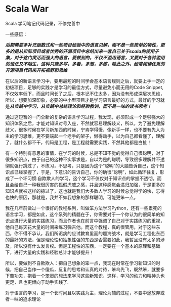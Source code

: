 # Scala War


Scala 学习笔记代码记录，不停完善中


一些感悟：

***后期需要多补充函数式和一些项目经验中的语言见解，而不是一些简单的特性，更多的是从实际项目或者优秀的开源项目中总结出来一套自己关于scala的使用子集，对于这门灵活而强大的语言，要做到的，不仅不滥用语言，又要对于各种滥用的语法又不陌生，这种只能多写，多看，多想，多练，除此之外，经常阅读优秀的开源项目代码来开拓视野和思维***


在以后的新语言学习中，要用最短的时间学会基本语言规则之后，就要上手一定的初级项目，足够的实践才是学习的最佳方式，尽量避免小而无用的Code Snippet,不仅效率低下，而且时间长了之后，根本记不住太多，因为没有形成深层次思维，所以，想要加深印象，必要的中小型项目才是学习语言最好的方式，最好的学习就是***从实践中学习，从实践中总结理论和经验教训，而不是一味的读书思考！***


通过这短暂的一门全新的复杂的语言学习过程，我发现，必须形成一个足够强大的知识体系之后，才能对知识对号入座，不然就容易理解歧义，所以，为了避免理解歧义，很多时候在学习新东西的时候，宁肯学得慢，像新手一样，也不要有先入为主的学习思维，更不要端起一个老手的架子，懒得动手，以为自己都看懂了，理解了，就什么都不干，代码是工程，是工程就需要实践，不然其他都是白扯！

有一个特别有意思的事情，在学习的时候，总是不知不觉的觉得自己很聪明，对于很多知识点，由于自己的这种不实事求是，自以为是的聪明，导致很多理解并不透彻就强行跳过了，不练习，不思考，只是因为这个“聪明”的大脑告诉自己，这个知识点已经掌握了，于是，下意识的告诉自己，你的确很“聪明”，如此循环往复，形成了一个坏习惯:自欺欺人的学习，这个学习不仅仅对于知识点的掌握不透彻，而且会给自己一种我很厉害的狐假虎威之感，并且这种感觉会递归加强，于是更多的知识点就被这样的掠过了，这也就是我们大多数人学习的时候总觉得学的快，忘得也快的原因，那就是，我并不如我想象的那样聪明，可能更笨一点。

我在几年前做过一个很好的教程系列，叫做笨方法学习Python，还有一些累死的语言学习，都是如此，这个系列的精髓在于，你需要对于一个你认为的很简单的知识点进行大量的实践练习，而且作者也在前言中强调了自己对于实践练习的重视，他自己每天花大量的时间来练习弹吉他。而这个教程，真的很管用，对于这些东西，你不得不承认，我们所诟病的应试教育里面的题海战术，就是学习工程化东西的最好的方法，但是理论性和抽象性强的东西是否需要如此，我暂且没有太多的涉及，所以没有什么发言权。但是工程性的东西，一定要在一个基本的原理和基础下，进行大量的实践和经验总计才能够提升！

所以，要做到不自欺欺人：把自己想象的笨一点，我现在时常在学习新知识的时候，把自己当作一个傻瓜，反复的思考和认真的对待，笨鸟先飞，既然笨，就要多下苦功夫，抱着一个笨蛋的想法来学习这些新知识，这样，学习的动力和精神头也更足，且也更倾向于动手实践了.

对于语言的学习，是一个长时间且以实践为主，理论为辅的过程，不要中途放弃或者一味的追求理论
